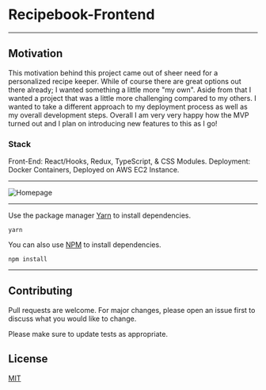 # Recipebook-Frontend

<hr />

## Motivation
This motivation behind this project came out of sheer need for a personalized recipe keeper. While of course
there are great options out there already; I wanted something a little more "my own". Aside from that I wanted a project
that was a little more challenging compared to my others. I wanted to take a different approach to my deployment process as well
as my overall development steps. Overall I am very very happy how the MVP turned out and I plan on introducing new features to this as I go!

### Stack
Front-End: React/Hooks, Redux, TypeScript, & CSS Modules.
Deployment: Docker Containers, Deployed on AWS EC2 Instance.

<hr />

![Homepage](https://i.imgur.com/O6YcUpW.png)

<hr />

Use the package manager [Yarn](https://yarnpkg.com/lang/en/) to install dependencies.

```
yarn
```


You can also use [NPM](https://www.npmjs.com) to install dependencies.

```
npm install
```
<hr />

## Contributing

Pull requests are welcome. For major changes, please open an issue first to discuss what you would like to change.

Please make sure to update tests as appropriate.

## License

[MIT](https://choosealicense.com/licenses/mit/)
